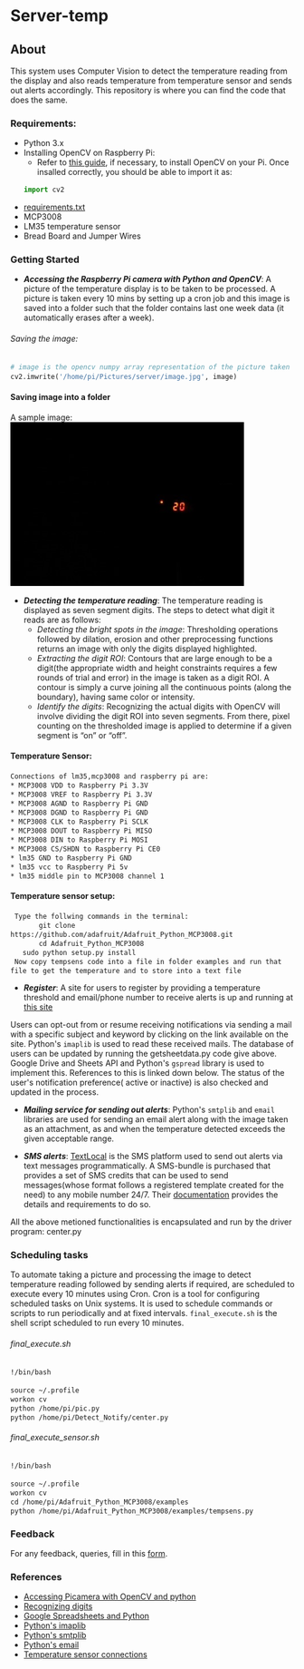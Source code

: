 # Server-temp

## About

This system uses Computer Vision to detect the temperature reading from the display and also reads temperature from temperature sensor and sends out alerts accordingly. This repository is where you can find the code that does the same.

### Requirements:
* Python 3.x
* Installing OpenCV on Raspberry Pi:
    - Refer to [this guide](https://www.pyimagesearch.com/2018/09/26/install-opencv-4-on-your-raspberry-pi), if necessary, to install OpenCV on your Pi. Once insalled correctly, you should be able to import it as:
    ```python
    import cv2
    ```
* [requirements.txt]()
* MCP3008
* LM35 temperature sensor
* Bread Board and Jumper Wires

### Getting Started
    
* __*Accessing the Raspberry Pi camera with Python and OpenCV*__:
	A picture of the temperature display is to be taken to be processed. A picture is taken every 10 mins by setting up a cron job and this image is saved into a folder such that the folder contains last one week data (it automatically erases after a week).
    
###### Saving the image:
```python
# image is the opencv numpy array representation of the picture taken
cv2.imwrite('/home/pi/Pictures/server/image.jpg', image)
```
#### Saving image into a folder 
A sample image: 
![Temp display](image.jpg)


* __*Detecting the temperature reading*__:
	The temperature reading is displayed as seven segment digits. The steps to detect what digit it reads are as follows:
	- *Detecting the bright spots in the image*: Thresholding operations followed by dilation, erosion and other preprocessing functions returns an image with only the digits displayed highlighted.
	- *Extracting the digit ROI*: Contours that are large enough to be a digit(the appropriate width and height constraints requires a few rounds of trial and error) in the image is taken as a digit ROI. A contour is simply a curve joining all the continuous points (along the boundary), having same color or intensity.
	- *Identify the digits*: Recognizing the actual digits with OpenCV will involve dividing the digit ROI into seven segments. From there, pixel counting on the thresholded image is applied to determine if a given segment is “on” or “off”.

#### Temperature Sensor:
	Connections of lm35,mcp3008 and raspberry pi are:
    * MCP3008 VDD to Raspberry Pi 3.3V
    * MCP3008 VREF to Raspberry Pi 3.3V
    * MCP3008 AGND to Raspberry Pi GND
    * MCP3008 DGND to Raspberry Pi GND
    * MCP3008 CLK to Raspberry Pi SCLK
    * MCP3008 DOUT to Raspberry Pi MISO
    * MCP3008 DIN to Raspberry Pi MOSI
    * MCP3008 CS/SHDN to Raspberry Pi CE0
    * lm35 GND to Raspberry Pi GND	
    * lm35 vcc to Raspberry Pi 5v
    * lm35 middle pin to MCP3008 channel 1
    

#### Temperature sensor setup:
   	 Type the follwing commands in the terminal:
           git clone https://github.com/adafruit/Adafruit_Python_MCP3008.git
	       cd Adafruit_Python_MCP3008
	   sudo python setup.py install
     Now copy tempsens code into a file in folder examples and run that file to get the temperature and to store into a text file
	


* __*Register*__:
	A site for users to register by providing a temperature threshold and email/phone number to receive alerts is up and running at [this site](https://roomserver.github.io/server/)
    
Users can opt-out from or resume receiving notifications via sending a mail with a specific subject and keyword by clicking on the link available on the site. Python's `imaplib` is used to read these received mails.
The database of users can be updated by running the getsheetdata.py code give above. Google Drive and Sheets API and Python's `gspread` library is used to implement this. References to this is linked down below. The status of the user's notification preference( active or inactive) is also checked and updated in the process.


* __*Mailing service for sending out alerts*__: 
	Python's `smtplib` and `email` libraries are used for sending an email alert along with the image taken as an attachment, as and when the temperature detected exceeds the given acceptable range.

* __*SMS alerts*__:
	[TextLocal](https://www.textlocal.in/) is the SMS platform used to send out alerts via text messages programmatically. A SMS-bundle is purchased that provides a set of SMS credits that can be used to send messages(whose format follows a registered template created for the need) to any mobile number 24/7. Their [documentation](https://api.textlocal.in/docs/) provides the details and requirements to do so.

All the above metioned functionalities is encapsulated and run by the driver program: center.py

### Scheduling tasks

To automate taking a picture and processing the image to detect temperature reading followed by sending alerts if required, are scheduled to execute every 10 minutes using Cron. Cron is a tool for configuring scheduled tasks on Unix systems. It is used to schedule commands or scripts to run periodically and at fixed intervals. `final_execute.sh` is the shell script scheduled to run every 10 minutes.

###### final_execute.sh
```shell
!/bin/bash

source ~/.profile
workon cv
python /home/pi/pic.py
python /home/pi/Detect_Notify/center.py
```
###### final_execute_sensor.sh
```shell
!/bin/bash

source ~/.profile
workon cv
cd /home/pi/Adafruit_Python_MCP3008/examples
python /home/pi/Adafruit_Python_MCP3008/examples/tempsens.py
```

### Feedback

For any feedback, queries, fill in this [form](https://roomserver.github.io/server/feedback.html).

### References

* [Accessing Picamera with OpenCV and python](https://www.pyimagesearch.com/2015/03/30/accessing-the-raspberry-pi-camera-with-opencv-and-python/)
* [Recognizing digits](https://www.pyimagesearch.com/2017/02/13/recognizing-digits-with-opencv-and-python/)
* [Google Spreadsheets and Python](https://www.twilio.com/blog/2017/02/an-easy-way-to-read-and-write-to-a-google-spreadsheet-in-python.html)
* [Python's imaplib](https://docs.python.org/3/library/imaplib.html)
* [Python's smtplib](https://docs.python.org/3/library/smtplib.html)
* [Python's email](https://docs.python.org/3/library/email.examples.html)
* [Temperature sensor connections](https://learn.adafruit.com/raspberry-pi-analog-to-digital-converters/mcp3008)
